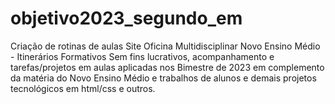 # objetivo2023_segundo_em
Criação de rotinas de aulas  Site Oficina Multidisciplinar Novo Ensino Médio - Itinerários Formativos   Sem fins lucrativos, acompanhamento e tarefas/projetos em aulas aplicadas nos Bimestre de 2023 em complemento da  matéria do  Novo Ensino Médio e trabalhos de alunos e demais projetos tecnológicos em html/css e outros.
